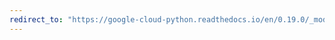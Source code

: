 ```yaml
---
redirect_to: "https://google-cloud-python.readthedocs.io/en/0.19.0/_modules/google/cloud/vision/color.html"
---
```

